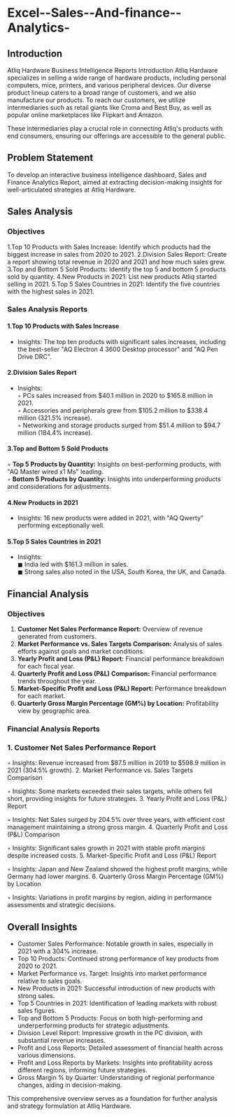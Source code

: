 # Excel--Sales--And-finance--Analytics-

## Introduction
Atliq Hardware Business Intelligence Reports
Introduction
Atliq Hardware specializes in selling a wide range of hardware products, including personal computers, mice, printers, and various peripheral devices. Our diverse product lineup caters to a broad range of customers, and we also manufacture our products. To reach our customers, we utilize intermediaries such as retail giants like Croma and Best Buy, as well as popular online marketplaces like Flipkart and Amazon.

These intermediaries play a crucial role in connecting Atliq's products with end consumers, ensuring our offerings are accessible to the general public.

## Problem Statement
To develop an interactive business intelligence dashboard, Sales and Finance Analytics Report, aimed at extracting decision-making insights for well-articulated strategies at Atliq Hardware.

## Sales Analysis
### Objectives
1.Top 10 Products with Sales Increase: Identify which products had the biggest increase in sales from 2020 to 2021.
2.Division Sales Report: Create a report showing total revenue in 2020 and 2021 and how much sales grew.
3.Top and Bottom 5 Sold Products: Identify the top 5 and bottom 5 products sold by quantity.
4.New Products in 2021: List new products Atliq started selling in 2021.
5.Top 5 Sales Countries in 2021: Identify the five countries with the highest sales in 2021.
### Sales Analysis Reports
#### 1.Top 10 Products with Sales Increase

- Insights: The top ten products with significant sales increases, including the best-seller "AQ Electron 4 3600 Desktop processor" and "AQ Pen Drive DRC".
#### 2.Division Sales Report

- Insights:<br>
    &#9702; PCs sales increased from $40.1 million in 2020 to $165.8 million in 2021.<br>
    &#9702; Accessories and peripherals grew from $105.2 million to $338.4 million (321.5% increase).<br>
    &#9702; Networking and storage products surged from $51.4 million to $94.7 million (184.4% increase).
#### 3.Top and Bottom 5 Sold Products

&#9702; **Top 5 Products by Quantity:** Insights on best-performing products, with "AQ Master wired x1 Ms" leading.<br>
&#9702; **Bottom 5 Products by Quantity:** Insights into underperforming products and considerations for adjustments.
#### 4.New Products in 2021

- Insights: 16 new products were added in 2021, with "AQ Qwerty" performing exceptionally well.
#### 5.Top 5 Sales Countries in 2021
 
- Insights:<br>
&#9724; India led with $161.3 million in sales.<br>
&#9724; Strong sales also noted in the USA, South Korea, the UK, and Canada.
## Financial Analysis
### Objectives
1. **Customer Net Sales Performance Report:** Overview of revenue generated from customers.
2. **Market Performance vs. Sales Targets Comparison:** Analysis of sales efforts against goals and market conditions.
3. **Yearly Profit and Loss (P&L) Report:** Financial performance breakdown for each fiscal year.
4. **Quarterly Profit and Loss (P&L) Comparison:** Financial performance trends throughout the year.
5. **Market-Specific Profit and Loss (P&L) Report:** Performance breakdown for each market.
6. **Quarterly Gross Margin Percentage (GM%) by Location:** Profitability view by geographic area.
### Financial Analysis Reports
### 1. Customer Net Sales Performance Report

&#9702; Insights: Revenue increased from $87.5 million in 2019 to $598.9 million in 2021 (304.5% growth).
2. Market Performance vs. Sales Targets Comparison

&#9702; Insights: Some markets exceeded their sales targets, while others fell short, providing insights for future strategies.
3. Yearly Profit and Loss (P&L) Report

&#9702; Insights: Net Sales surged by 204.5% over three years, with efficient cost management maintaining a strong gross margin.
4. Quarterly Profit and Loss (P&L) Comparison

&#9702; Insights: Significant sales growth in 2021 with stable profit margins despite increased costs.
5. Market-Specific Profit and Loss (P&L) Report

&#9702; Insights: Japan and New Zealand showed the highest profit margins, while Germany had lower margins.
6. Quarterly Gross Margin Percentage (GM%) by Location

&#9702; Insights: Variations in profit margins by region, aiding in performance assessments and strategic decisions.
## Overall Insights
- Customer Sales Performance: Notable growth in sales, especially in 2021 with a 304% increase.
- Top 10 Products: Continued strong performance of key products from 2020 to 2021.
- Market Performance vs. Target: Insights into market performance relative to sales goals.
- New Products in 2021: Successful introduction of new products with strong sales.
- Top 5 Countries in 2021: Identification of leading markets with robust sales figures.
- Top and Bottom 5 Products: Focus on both high-performing and underperforming products for strategic adjustments.
- Division Level Report: Impressive growth in the PC division, with substantial revenue increases.
- Profit and Loss Reports: Detailed assessment of financial health across various dimensions.
- Profit and Loss Reports by Markets: Insights into profitability across different regions, informing future strategies.
- Gross Margin % by Quarter: Understanding of regional performance changes, aiding in decision-making.

This comprehensive overview serves as a foundation for further analysis and strategy formulation at Atliq Hardware.
